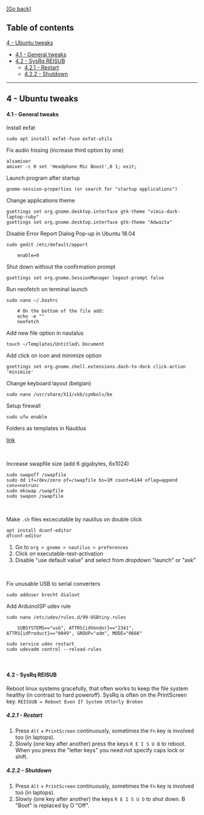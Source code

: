 [[Go back]](README.md)

## Table of contents

[4 - Ubuntu tweaks](4-ubuntu-tweaks.md)
- [4.1 - General tweaks](4-ubuntu-tweaks.md#41---general-tweaks)
- [4.2 - SysRq REISUB](4-ubuntu-tweaks.md#42---sysrq-reisub)
    - [4.2.1 - Restart](4-ubuntu-tweaks.md#421---restart)
    - [4.2.2 - Shutdown](4-ubuntu-tweaks.md#422---shutdown)

------

## 4 - Ubuntu tweaks

#### 4.1 - General tweaks

Install exfat
```
sudo apt install exfat-fuse exfat-utils
```

Fix audio hissing (increase third option by one)
```
alsamixer
amixer -c 0 set 'Headphone Mic Boost',0 1; exit;
```

Launch program after startup
```
gnome-session-properties (or search for "startup applications")
```

Change applications theme
```
gsettings set org.gnome.desktop.interface gtk-theme "vimix-dark-laptop-ruby"
gsettings set org.gnome.desktop.interface gtk-theme "Adwaita"
```

Disable Error Report Dialog Pop-up in Ubuntu 18.04
```
sudo gedit /etc/default/apport

    enable=0
```

Shut down without the confirmation prompt
```
gsettings set org.gnome.SessionManager logout-prompt false
```

Run neofetch on terminal launch
```
sudo nano ~/.bashrc

    # On the bottom of the file add:
    echo -e ""
    neofetch
```

Add new file option in nautalus
```
touch ~/Templates/Untitled\ Document
```

Add click on icon and minimize option
```
gsettings set org.gnome.shell.extensions.dash-to-dock click-action 'minimize'
```

Change keyboard layout (belgian)
```
sudo nano /usr/share/X11/xkb/symbols/be
```

Setup firewall
```
sudo ufw enable
```

Folders as templates in Nautilus

[link](https://bitbucket.org/edgimar/nautilus-new-folder-from-template/overview)

<br/>

Increase swapfile size (add 6 gigabytes, 6x1024)
```
sudo swapoff /swapfile
sudo dd if=/dev/zero of=/swapfile bs=1M count=6144 oflag=append conv=notrunc
sudo mkswap /swapfile
sudo swapon /swapfile
```
<br/>

Make `.sh` files excecutable by nautilus on double click
```
apt install dconf-editor
dfconf-editor
```
1) Go to `org > gnome > nautilus > preferences`
2) Click on executable-text-activation
3) Disable "use default value" and select from dropdown "launch" or "ask"

<br/>

Fix unusable USB to serial converters
```
sudo adduser brecht dialout
```

Add ArduinoISP udev rule
```
sudo nano /etc/udev/rules.d/99-USBtiny.rules

    SUBSYSTEMS=="usb", ATTRS{idVendor}=="2341", ATTRS{idProduct}=="0049", GROUP="adm", MODE="0666"
	
sudo service udev restart
sudo udevadm control --reload-rules
```

<br/>

#### 4.2 - SysRq REISUB

Reboot linux systems gracefully, that often works to keep the file system healthy (in contrast to hard poweroff). SysRq is often on the PrintScreen key. `REISSUB = Reboot Even If System Utterly Broken`

##### 4.2.1 - Restart
1) Press `Alt` + `PrintScreen` continuously, sometimes the `Fn` key is involved too (in laptops).
2) Slowly (one key after another) press the keys `R E I S U B` to reboot. When you press the "letter keys" you need not specify caps lock or shift.

##### 4.2.2 - Shutdown
1) Press `Alt` + `PrintScreen` continuously, sometimes the `Fn` key is involved too (in laptops).
2) Slowly (one key after another) the keys `R E I S U O` to shut down. B "Boot" is replaced by O "Off".

